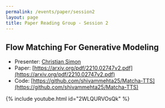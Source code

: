 ```yaml
---
permalink: /events/paper/session2
layout: page
title: Paper Reading Group - Session 2
---
```


## Flow Matching For Generative Modeling

- Presenter: [Christian Simon](https://www.linkedin.com/in/csimonshen)
- Paper: [https://arxiv.org/pdf/2210.02747v2.pdf](https://arxiv.org/pdf/2210.02747v2.pdf)
- Code: [https://github.com/shivammehta25/Matcha-TTS](https://github.com/shivammehta25/Matcha-TTS)

{% include youtube.html id="2WLQURVOsQk" %}